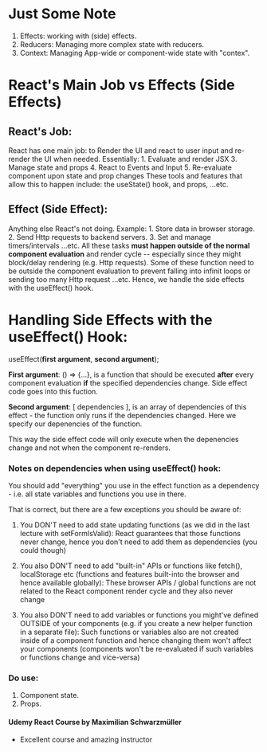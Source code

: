 # Just Some Note

1. Effects:
    working with (side) effects.
2. Reducers:
    Managing more complex state with reducers.
3. Context:
    Managing App-wide or component-wide state with "contex".


# React's Main Job vs Effects (Side Effects)

## React's Job:
React has one main job: to Render the UI and react to user input and re-render the UI when needed.
Essentially:
    1. Evaluate and render JSX
    3. Manage state and props
    4. React to Events and Input
    5. Re-evaluate component upon state and prop changes
These tools and features that allow this to happen include: the useState() hook, and props, ...etc.

## Effect (Side Effect):
Anything else React's not doing.
Example:
    1. Store data in browser storage.
    2. Send Http requests to backend servers.
    3. Set and manage timers/intervals ...etc.
All these tasks **must happen outside of the normal component evaluation** and render cycle -- especially since they might block/delay rendering (e.g. Http requests).
Some of these function need to be outside the component evaluation to prevent falling into infinit loops or sending too many Http request ...etc. Hence, we handle the side effects with the useEffect() hook.

# Handling Side Effects with the useEffect() Hook:
useEffect(**first argument**, **second argument**);

**First argument**: () => {...}, is a function that should be executed **after** every component evaluation **if** the specified dependencies change.
Side effect code goes into this fuction.

**Second argument**: [ dependencies ], is an array of dependencies of this effect - the function only runs if the dependencies changed.
Here we specify our depenencies of the function.

This way the side effect code will only execute when the depenencies change and not when the component re-renders.

### Notes on dependencies when using useEffect() hook:
You should add "everything" you use in the effect function as a dependency - i.e. all state variables and functions you use in there.

That is correct, but there are a few exceptions you should be aware of:

1. You DON'T need to add state updating functions (as we did in the last lecture with setFormIsValid): React guarantees that those functions never change, hence you don't need to add them as dependencies (you could though)

2. You also DON'T need to add "built-in" APIs or functions like fetch(), localStorage etc (functions and features built-into the browser and hence available globally): These browser APIs / global functions are not related to the React component render cycle and they also never change

3. You also DON'T need to add variables or functions you might've defined OUTSIDE of your components (e.g. if you create a new helper function in a separate file): Such functions or variables also are not created inside of a component function and hence changing them won't affect your components (components won't be re-evaluated if such variables or functions change and vice-versa)

### Do use:
1. Component state.
2. Props.

#### Udemy React Course by Maximilian Schwarzmüller
- Excellent course and amazing instructor